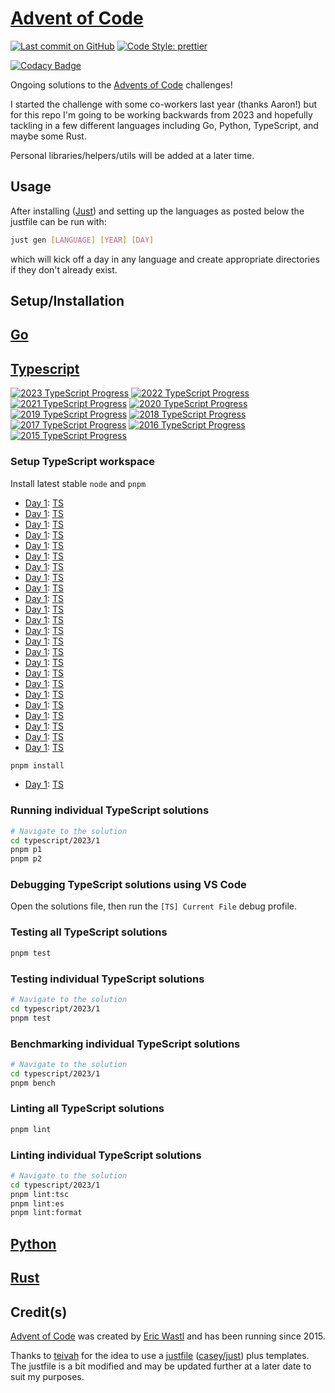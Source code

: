 # [Advent of Code](https://adventofcode.com/)

[![Last commit on GitHub](https://img.shields.io/github/last-commit/colehpage/advent-of-code.svg)](https://github.com/colehpage/advent-of-code)
[![Code Style: prettier](https://img.shields.io/badge/code_style-prettier-ff69b4.svg)](https://github.com/prettier/prettier)

[![Codacy Badge](https://app.codacy.com/project/badge/Grade/582468824308438c88d4f07960719864)](https://app.codacy.com/gh/colehpage/advent-of-code/dashboard?utm_source=gh&utm_medium=referral&utm_content=&utm_campaign=Badge_grade)

Ongoing solutions to the [Advents of Code](https://adventofcode.com/) challenges!

I started the challenge with some co-workers last year (thanks Aaron!) but for this repo I'm going to be working backwards from 2023 and hopefully tackling in a few different languages including Go, Python, TypeScript, and maybe some Rust.

Personal libraries/helpers/utils will be added at a later time.

## Usage

After installing ([Just](https://github.com/casey/just)) and setting up the languages as posted below the justfile can be run with:

```sh
just gen [LANGUAGE] [YEAR] [DAY]
```

which will kick off a day in any language and create appropriate directories if they don't already exist.

## Setup/Installation

## [Go](./go)

<!-- TODO -->

## [Typescript](./ts)

[![2023 TypeScript Progress](https://img.shields.io/endpoint?url=https://raw.githubusercontent.com/colehpage/advent-of-code/master/.github/badges/typescript/2023.json)](/typescript/2023/)
[![2022 TypeScript Progress](https://img.shields.io/endpoint?url=https://raw.githubusercontent.com/colehpage/advent-of-code/master/.github/badges/typescript/2022.json)](/typescript/2022/)
[![2021 TypeScript Progress](https://img.shields.io/endpoint?url=https://raw.githubusercontent.com/colehpage/advent-of-code/master/.github/badges/typescript/2021.json)](/typescript/2021/)
[![2020 TypeScript Progress](https://img.shields.io/endpoint?url=https://raw.githubusercontent.com/colehpage/advent-of-code/master/.github/badges/typescript/2020.json)](/typescript/2020/)
[![2019 TypeScript Progress](https://img.shields.io/endpoint?url=https://raw.githubusercontent.com/colehpage/advent-of-code/master/.github/badges/typescript/2019.json)](/typescript/2019/)
[![2018 TypeScript Progress](https://img.shields.io/endpoint?url=https://raw.githubusercontent.com/colehpage/advent-of-code/master/.github/badges/typescript/2018.json)](/typescript/2018/)
[![2017 TypeScript Progress](https://img.shields.io/endpoint?url=https://raw.githubusercontent.com/colehpage/advent-of-code/master/.github/badges/typescript/2017.json)](/typescript/2017/)
[![2016 TypeScript Progress](https://img.shields.io/endpoint?url=https://raw.githubusercontent.com/colehpage/advent-of-code/master/.github/badges/typescript/2016.json)](/typescript/2016/)
[![2015 TypeScript Progress](https://img.shields.io/endpoint?url=https://raw.githubusercontent.com/colehpage/advent-of-code/master/.github/badges/typescript/2015.json)](/typescript/2015/)

### Setup TypeScript workspace

Install latest stable `node` and `pnpm`
* [Day 1](https://adventofcode.com/2023/day/1): [TS](2023/day1-typescript/main.ts)
* [Day 1](https://adventofcode.com/2023/day/1): [TS](2023/day1-typescript/main.ts)
* [Day 1](https://adventofcode.com/2023/day/1): [TS](2023/day1-typescript/main.ts)
* [Day 1](https://adventofcode.com/2023/day/1): [TS](2023/day1-typescript/main.ts)
* [Day 1](https://adventofcode.com/2023/day/1): [TS](2023/day1-typescript/main.ts)
* [Day 1](https://adventofcode.com/2023/day/1): [TS](2023/day1-typescript/main.ts)
* [Day 1](https://adventofcode.com/2023/day/1): [TS](2023/day1-typescript/main.ts)
* [Day 1](https://adventofcode.com/2023/day/1): [TS](2023/day1-typescript/main.ts)
* [Day 1](https://adventofcode.com/2023/day/1): [TS](2023/day1-typescript/main.ts)
* [Day 1](https://adventofcode.com/2023/day/1): [TS](2023/day1-typescript/main.ts)
* [Day 1](https://adventofcode.com/2023/day/1): [TS](2023/day1-typescript/main.ts)
* [Day 1](https://adventofcode.com/2023/day/1): [TS](2023/day1-typescript/main.ts)
* [Day 1](https://adventofcode.com/2023/day/1): [TS](2023/day1-typescript/main.ts)
* [Day 1](https://adventofcode.com/2023/day/1): [TS](2023/day1-typescript/main.ts)
* [Day 1](https://adventofcode.com/2023/day/1): [TS](2023/day1-typescript/main.ts)
* [Day 1](https://adventofcode.com/2023/day/1): [TS](2023/day1-typescript/main.ts)
* [Day 1](https://adventofcode.com/2023/day/1): [TS](2023/day1-typescript/main.ts)
* [Day 1](https://adventofcode.com/2023/day/1): [TS](2023/day1-typescript/main.ts)
* [Day 1](https://adventofcode.com/2023/day/1): [TS](2023/day1-typescript/main.ts)
* [Day 1](https://adventofcode.com/2023/day/1): [TS](2023/day1-typescript/main.ts)
* [Day 1](https://adventofcode.com/2023/day/1): [TS](2023/day1-typescript/main.ts)
* [Day 1](https://adventofcode.com/2023/day/1): [TS](2023/day1-typescript/main.py)
* [Day 1](https://adventofcode.com/2023/day/1): [TS](2023/day1-typescript/main.py)
* [Day 1](https://adventofcode.com/2023/day/1): [TS](2023/day1-typescript/main.py)

```sh
pnpm install
```

- [Day 1](https://adventofcode.com/2023/day/1): [TS](typescript/2023/day1-typescript/main.ts)

### Running individual TypeScript solutions

```sh
# Navigate to the solution
cd typescript/2023/1
pnpm p1
pnpm p2
```

### Debugging TypeScript solutions using VS Code

Open the solutions file, then run the `[TS] Current File` debug profile.

### Testing all TypeScript solutions

```sh
pnpm test
```

### Testing individual TypeScript solutions

```sh
# Navigate to the solution
cd typescript/2023/1
pnpm test
```

### Benchmarking individual TypeScript solutions

```sh
# Navigate to the solution
cd typescript/2023/1
pnpm bench
```

### Linting all TypeScript solutions

```sh
pnpm lint
```

### Linting individual TypeScript solutions

```sh
# Navigate to the solution
cd typescript/2023/1
pnpm lint:tsc
pnpm lint:es
pnpm lint:format
```

## [Python](./python)

<!-- TODO -->

## [Rust](./rust)

<!-- TODO -->

## Credit(s)

[Advent of Code](https://adventofcode.com/) was created by [Eric Wastl](http://was.tl/) and has been running since 2015.

Thanks to [teivah](https://github.com/teivah/advent-of-code) for the idea to use a [justfile](justfile) ([casey/just](https://github.com/casey/just)) plus templates. The justfile is a bit modified and may be updated further at a later date to suit my purposes.
